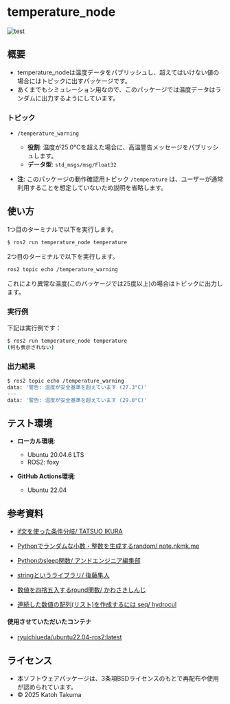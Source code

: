 # temperature_node
![test](https://github.com/katohTakuma/temperature_node/actions/workflows/test.yml/badge.svg)

## 概要
- temperature_nodeは温度データをパブリッシュし、超えてはいけない値の場合にはトピックに出すパッケージです。
- あくまでもシミュレーション用なので、このパッケージでは温度データはランダムに出力するようにしています。

### トピック
- `/temperature_warning`
  - **役割**: 温度が25.0°Cを超えた場合に、高温警告メッセージをパブリッシュします。
  - **データ型**: `std_msgs/msg/Float32`

- **注**:
  このパッケージの動作確認用トピック `/temperature` は、ユーザーが通常利用することを想定していないため説明を省略します。

## 使い方
1つ目のターミナルで以下を実行します。
```bash
$ ros2 run temperature_node temperature
```
2つ目のターミナルで以下を実行します。
```bash
ros2 topic echo /temperature_warning
```
これにより異常な温度(このパッケージでは25度以上)の場合はトピックに出力します。

### 実行例

下記は実行例です：
```bash
$ ros2 run temperature_node temperature
(何も表示されない)
```
### 出力結果
```bash
$ ros2 topic echo /temperature_warning
data: '警告: 温度が安全基準を超えています (27.3°C)'
---
data: '警告: 温度が安全基準を超えています (29.0°C)'
```


## テスト環境
- **ローカル環境**:
  - Ubuntu 20.04.6 LTS
  - ROS2: foxy
 
- **GitHub Actions環境**:
  - Ubuntu 22.04


## 参考資料

 - [if文を使った条件分岐/ TATSUO IKURA](https://www.javadrive.jp/python/if/index1.html)

 - [Pythonでランダムな小数・整数を生成するrandom/ note.nkmk.me](https://note.nkmk.me/python-random-randrange-randint/)

 - [Pythonのsleep関数/ アンドエンジニア編集部](https://and-engineer.com/articles/ZqOo2xEAACcA8C4A)

 - [stringというライブラリ/ 後藤隼人](https://www.lifewithpython.com/2013/04/string.html)

 - [数値を四捨五入するround関数/ かわさきしんじ](https://atmarkit.itmedia.co.jp/ait/articles/2104/06/news022.html)

 - [連続した数値の配列(リスト)を作成するには seq/ hydrocul](https://hydrocul.github.io/wiki/programming_languages_diff/list/range.html#google_vignette)
#### 使用させていただいたコンテナ
   - [ryuichiueda/ubuntu22.04-ros2:latest](ryuichiueda/ubuntu22.04-ros2:latest)

## ライセンス
- 本ソフトウェアパッケージは、3条項BSDライセンスのもとで再配布や使用が認められています。
- © 2025 Katoh Takuma

  
